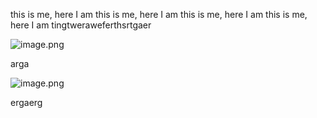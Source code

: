 this is me, here I am
this is me, here I am
this is me, here I am
this is me, here I am
tingtweraweferthsrtgaer

![image.png](C:/Users/Ting/Documents/Elec/marker/markerElec/DataSystem/Articles/a8acdc3c-b577-4fb7-a197-adf2244169d8/8b97e49a-fe0a-4a32-bf96-2094ad78988e.png)

arga

![image.png](C:/Users/Ting/Documents/Elec/marker/markerElec/DataSystem/Articles/a8acdc3c-b577-4fb7-a197-adf2244169d8/bbdd2b1e-694c-40f9-9c32-22da3298cc90.png)

ergaerg
